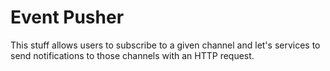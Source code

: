 # Event Pusher

This stuff allows users to subscribe to a given channel and let's services to send notifications to those channels with an HTTP request.
